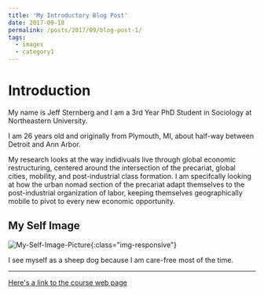```yaml
---
title: 'My Introductory Blog Post'
date: 2017-09-18
permalink: /posts/2017/09/blog-post-1/
tags:
  - images
  - category1
---
```

Introduction
============

My name is Jeff Sternberg and I am a 3rd Year PhD Student in Sociology at Northeastern University. 

I am 26 years old and originally from Plymouth, MI, about half-way between Detroit and Ann Arbor.

My research looks at the way indidivuals live through global economic restructuring, centered around the intersection of the precariat, global cities, mobility, and post-industrial class formation. I am specifcally looking at how the urban nomad section of the precariat adapt themselves to the post-industrial organization of labor, keeping themselves geographically mobile to pivot to every new economic opportunity.

My Self Image
-------------------
![My-Self-Image-Picture](jeffreysternberg530.github.io/images/sheep_dog.jpeg){:class="img-responsive"} 

I see myself as a sheep dog because I am care-free most of the time.

-------------------
[Here's a link to the course web page](http://benschmidt.org/dighist17)
